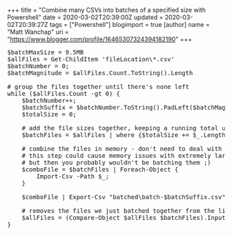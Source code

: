 +++
title = "Combine many CSVs into batches of a specified size with Powershell"
date = 2020-03-02T20:39:00Z
updated = 2020-03-02T20:39:27Z
tags = ["Powershell"]
blogimport = true 
[author]
	name = "Matt Wanchap"
	uri = "https://www.blogger.com/profile/16465307324394182190"
+++

<pre>$batchMaxSize = 9.5MB<br />$allFiles = Get-ChildItem 'fileLocation\*.csv'<br />$batchNumber = 0;<br />$batchMagnitude = $allFiles.Count.ToString().Length<br /><br /># group the files together until there's none left<br />while ($allFiles.Count -gt 0) {<br />    $batchNumber++;<br />    $batchSuffix = $batchNumber.ToString().PadLeft($batchMagnitude,"0");<br />    $totalSize = 0;<br /><br />    # add the file sizes together, keeping a running total until it exceeds the max<br />    $batchFiles = $allFiles | where {$totalSize += $_.Length; $totalSize -lt $batchMaxSize};<br /><br />    # combine the files in memory - don't need to deal with headers<br />    # this step could cause memory issues with extremely large files<br />    # but then you probably wouldn't be batching them ;)<br />    $comboFile = $batchFiles | Foreach-Object {<br />        Import-Csv -Path $_;<br />    }<br /><br />    $comboFile | Export-Csv "batched\batch-$batchSuffix.csv" -Encoding ASCII -NoTypeInformation<br /><br />    # removes the files we just batched together from the list of all files<br />    $allFiles = (Compare-Object $allFiles $batchFiles).InputObject<br />}<br /></pre>
